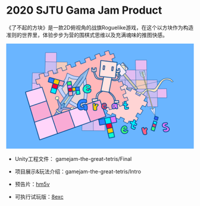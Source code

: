 # 2020 SJTU Gama Jam Product
 
《了不起的方块》是一款2D俯视角的战旗Roguelike游戏，在这个以方块作为构造准则的世界里，体验步步为营的围棋式思维以及充满魂味的推图快感。

![1](https://github.com/cleanlii/gamejam-the-great-tetris/blob/master/Cover.png)

- Unity工程文件： gamejam-the-great-tetris/Final

- 项目展示&玩法介绍：gamejam-the-great-tetris/Intro

- 预告片：[hm5v](https://pan.baidu.com/s/1_1mQ_9Tqj1BqscuMyoz52Q) 

- 可执行试玩版：[8exc](https://pan.baidu.com/s/1v1JHR3sVduqAfuDrpkFQJQ)
